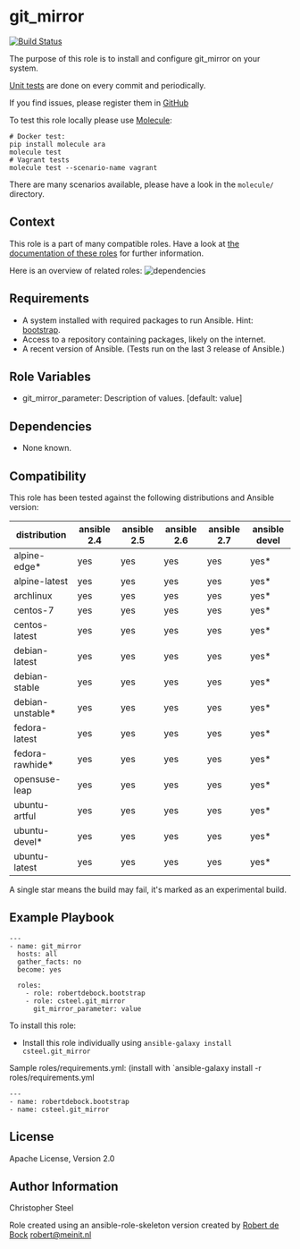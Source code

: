 git_mirror
=========

[![Build Status](https://travis-ci.org/csteel/ansible-role-git_mirror.svg?branch=master)](https://travis-ci.org/csteel/ansible-role-git_mirror)

The purpose of this role is to install and configure git_mirror on your system.

[Unit tests](https://travis-ci.org/csteel/ansible-role-git_mirror) are done on every commit and periodically.

If you find issues, please register them in [GitHub](https://github.com/csteel/ansible-role-git_mirror/issues)

To test this role locally please use [Molecule](https://github.com/metacloud/molecule):
```
# Docker test:
pip install molecule ara
molecule test
# Vagrant tests
molecule test --scenario-name vagrant
```
There are many scenarios available, please have a look in the `molecule/` directory.

Context
--------
This role is a part of many compatible roles. Have a look at [the documentation of these roles](https://robertdebock.nl/) for further information.

Here is an overview of related roles:
![dependencies](https://raw.githubusercontent.com/robertdebock/drawings/artifacts/git_mirror.png "Dependency")

Requirements
------------

- A system installed with required packages to run Ansible. Hint: [bootstrap](https://galaxy.ansible.com/robertdebock/bootstrap).
- Access to a repository containing packages, likely on the internet.
- A recent version of Ansible. (Tests run on the last 3 release of Ansible.)

Role Variables
--------------

- git_mirror_parameter: Description of values. [default: value]

Dependencies
------------

- None known.

Compatibility
-------------

This role has been tested against the following distributions and Ansible version:

|distribution|ansible 2.4|ansible 2.5|ansible 2.6|ansible 2.7|ansible devel|
|------------|-----------|-----------|-----------|-----------|-------------|
|alpine-edge*|yes|yes|yes|yes|yes*|
|alpine-latest|yes|yes|yes|yes|yes*|
|archlinux|yes|yes|yes|yes|yes*|
|centos-7|yes|yes|yes|yes|yes*|
|centos-latest|yes|yes|yes|yes|yes*|
|debian-latest|yes|yes|yes|yes|yes*|
|debian-stable|yes|yes|yes|yes|yes*|
|debian-unstable*|yes|yes|yes|yes|yes*|
|fedora-latest|yes|yes|yes|yes|yes*|
|fedora-rawhide*|yes|yes|yes|yes|yes*|
|opensuse-leap|yes|yes|yes|yes|yes*|
|ubuntu-artful|yes|yes|yes|yes|yes*|
|ubuntu-devel*|yes|yes|yes|yes|yes*|
|ubuntu-latest|yes|yes|yes|yes|yes*|

A single star means the build may fail, it's marked as an experimental build.

Example Playbook
----------------

```
---
- name: git_mirror
  hosts: all
  gather_facts: no
  become: yes

  roles:
    - role: robertdebock.bootstrap
    - role: csteel.git_mirror
      git_mirror_parameter: value
```

To install this role:
- Install this role individually using `ansible-galaxy install csteel.git_mirror`

Sample roles/requirements.yml: (install with `ansible-galaxy install -r roles/requirements.yml
```
---
- name: robertdebock.bootstrap
- name: csteel.git_mirror
```

License
-------

Apache License, Version 2.0

Author Information
------------------
Christopher Steel

Role created using an ansible-role-skeleton version created by [Robert de Bock](https://robertdebock.nl/) <robert@meinit.nl>
